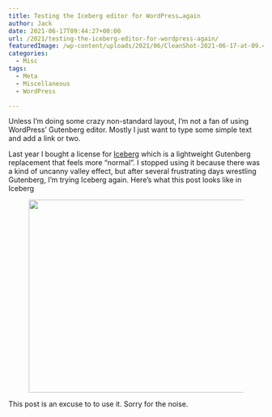 ```yaml
---
title: Testing the Iceberg editor for WordPress…again
author: Jack
date: 2021-06-17T09:44:27+00:00
url: /2021/testing-the-iceberg-editor-for-wordpress-again/
featuredImage: /wp-content/uploads/2021/06/CleanShot-2021-06-17-at-09.44.05.png
categories:
  - Misc
tags:
  - Meta
  - Miscellaneous
  - WordPress

---
```

<!--kg-card-begin: html-->Unless I&#8217;m doing some crazy non-standard layout, I&#8217;m not a fan of using WordPress&#8217; Gutenberg editor. Mostly I just want to type some simple text and add a link or two.

Last year I bought a license for [Iceberg][1] which is a lightweight Gutenberg replacement that feels more &#8220;normal&#8221;. I stopped using it because there was a kind of uncanny valley effect, but after several frustrating days wrestling Gutenberg, I&#8217;m trying Iceberg again. Here&#8217;s what this post looks like in Iceberg<figure class="wp-block-image size-large">

<img loading="lazy" width="700" height="381" src="/content/images/wordpress/2021/06/CleanShot-2021-06-17-at-10.22.12.png" alt="" class="wp-image-682" srcset="/content/images/wordpress/2021/06/CleanShot-2021-06-17-at-10.22.12.png 700w, /content/images/wordpress/2021/06/CleanShot-2021-06-17-at-10.22.12-300x163.png 300w, /content/images/wordpress/2021/06/CleanShot-2021-06-17-at-10.22.12-768x418.png 768w, /content/images/wordpress/2021/06/CleanShot-2021-06-17-at-10.22.12-450x245.png 450w, /content/images/wordpress/2021/06/CleanShot-2021-06-17-at-10.22.12.png 1002w" sizes="(max-width: 700px) 100vw, 700px" /> </figure> 

This post is an excuse to to use it. Sorry for the noise.

<!--kg-card-end: html-->

 [1]: https://useiceberg.com